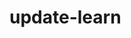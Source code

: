 # update-learn
<!--git remote set-url set url
git init 
git clone 
git log
git status
git branch
cat ~/.gitconfig
git config
git branch
git branch -d
git add
git commit -m
git branch -b
git merge 
git checkout
git push -u origin main

  -->